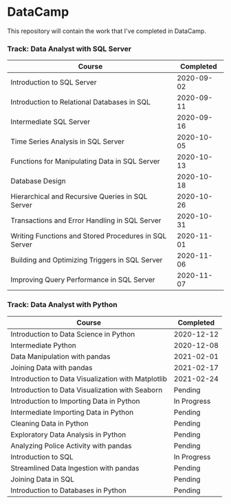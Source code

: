# DataCamp
This repository will contain the work that I've completed in DataCamp.

### Track: Data Analyst with SQL Server
|Course | Completed |
| ----- | ----- |
|Introduction to SQL Server | 2020-09-02 |
|Introduction to Relational Databases in SQL | 2020-09-11 |
|Intermediate SQL Server | 2020-09-16 |
|Time Series Analysis in SQL Server | 2020-10-05 |
|Functions for Manipulating Data in SQL Server | 2020-10-13 |
|Database Design | 2020-10-18 |
|Hierarchical and Recursive Queries in SQL Server | 2020-10-26 |
|Transactions and Error Handling in SQL Server | 2020-10-31 |
|Writing Functions and Stored Procedures in SQL Server | 2020-11-01 |
|Building and Optimizing Triggers in SQL Server | 2020-11-06 |
|Improving Query Performance in SQL Server | 2020-11-07 |



### Track: Data Analyst with Python
|Course | Completed |
| ----- | ----- |
| Introduction to Data Science in Python | 2020-12-12 |
| Intermediate Python | 2020-12-08 |
| Data Manipulation with pandas | 2021-02-01 |
| Joining Data with pandas | 2021-02-17|
| Introduction to Data Visualization with Matplotlib | 2021-02-24 |
| Introduction to Data Visualization with Seaborn | Pending |
| Introduction to Importing Data in Python | In Progress |
| Intermediate Importing Data in Python | Pending |
| Cleaning Data in Python | Pending |
| Exploratory Data Analysis in Python | Pending |
| Analyzing Police Activity with pandas | Pending |
| Introduction to SQL | In Progress |
| Streamlined Data Ingestion with pandas | Pending |
| Joining Data in SQL | Pending |
| Introduction to Databases in Python | Pending |